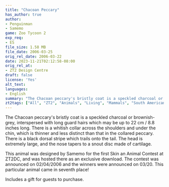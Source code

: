 ```yaml
---
title: "Chacoan Peccary"
has_author: true
author:
- Penguinman
- Samemo
game: Zoo Tycoon 2
exp_req:
- ES
file_size: 1.58 MB
file_date: 2006-03-25
orig_rel_date: 2006-03-22
date: 2023-11-21T02:12:58-08:00
orig_rel_at: 
- ZT2 Design Centre
draft: false
license: 'Yes'
alt_text:
languages:
- English
summary: "The Chacoan peccary's bristly coat is a speckled charcoal or brownish-grey, interspersed with long guard hairs."
zt2tags: ["All", "ZT2", "Animals", "Living", "Mammals", "South American", "Endangered Species", "Ungulates"]
---
```

The Chacoan peccary's bristly coat is a speckled charcoal or brownish-grey, interspersed with long guard hairs which may be up to 22 cm / 8.8 inches long. There is a whitish collar across the shoulders and under the chin, which is thinner and less distinct than that in the collared peccary. There is a black dorsal stripe which trails onto the tail. The head is extremely large, and the nose tapers to a snout disc made of cartilage.

This animal was designed by Samemo for the first Skin an Animal Contest at ZT2DC, and was hosted there as an exclusive download. The contest was announced on 02/04/2006 and the winners were announced on 03/20. This particular animal came in seventh place!

Includes a gift for guests to purchase.